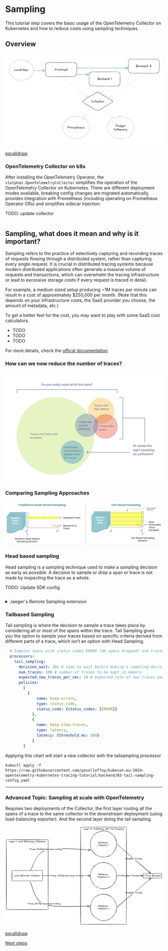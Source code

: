 # Sampling

This tutorial step covers the basic usage of the OpenTelemetry Collector on Kubernetes and how to reduce costs using sampling techniques.

## Overview

![tracing setup](images/tracing-setup.png)

[excalidraw](https://excalidraw.com/#json=15BrdSOMEkc9RA5cxeqwz,urTmfk01mbx7V-PpQI7KgA)

### OpenTelemetry Collector on k8s

After installing the OpenTelemetry Operator, the `v1alpha1.OpenTelemetryCollector` simplifies the operation of the OpenTelemetry Collector on Kubernetes. There are different deployment modes available, breaking config changes are migrated automatically, provides integration with Prometheus (including operating on Prometheus Operator CRs) and simplifies sidecar injection.

TODO: update collector
```yaml

```

## Sampling, what does it mean and why is it important?

Sampling refers to the practice of selectively capturing and recording traces of requests flowing through a distributed system, rather than capturing every single request. It is crucial in distributed tracing systems because modern distributed applications often generate a massive volume of requests and transactions, which can overwhelm the tracing infrastructure or lead to excessive storage costs if every request is
traced in detail.

For example, a medium sized setup producing ~1M traces per minute can result in a cost of approximately $250,000 per month. (Note that this depends on your infrastructure costs, the SaaS provider you choose, the amount of metadata, etc.)

To get a better feel for the cost, you may want to play with some SaaS cost calculators.

- TODO
- TODO
- TODO

For more details, check the [offical documentation](https://opentelemetry.io/docs/concepts/sampling/).

### How can we now reduce the number of traces?

![OpenTelemetry Sampling](images/sampling-venn.svg)

### Comparing Sampling Approaches

![OpenTelemetry Sampling](images/sampling-comparision.jpg)

### Head based sampling

Head sampling is a sampling technique used to make a sampling decision as early as possible. A decision to sample or drop a span or trace is not made by inspecting the trace as a whole.

TODO: Update SDK config
```yaml

```

<details>
  <summary>Jaeger's Remote Sampling extension</summary>
 
TODO:
https://github.com/open-telemetry/opentelemetry-collector-contrib/blob/main/extension/jaegerremotesampling/README.md


https://opentelemetry.io/docs/languages/sdk-configuration/general/#otel_traces_sampler_arg
 
</details>

### Tailbased Sampling

Tail sampling is where the decision to sample a trace takes place by considering all or most of the spans within the trace. Tail Sampling gives you the option to sample your traces based on specific criteria derived from different parts of a trace, which isn’t an option with Head Sampling.

```yaml
  # Samples spans with status codes ERROR (OK spans dropped) and traces which have a duration longer than 500ms.
  processors: 
    tail_sampling:
      decision_wait: 10s # time to wait before making a sampling decision is made
      num_traces: 100 # number of traces to be kept in memory
      expected_new_traces_per_sec: 10 # expected rate of new traces per second
      policies:
        [          
          {
              name: keep-errors,
              type: status_code,
              status_code: {status_codes: [ERROR]}
            },
            {
              name: keep-slow-traces,
              type: latency,
              latency: {threshold_ms: 500}
            }
        ]
```

Applying this chart will start a new collector with the tailsampling processor

```shell
kubectl apply -f https://raw.githubusercontent.com/pavolloffay/kubecon-eu-2024-opentelemetry-kubernetes-tracing-tutorial/backend/03-tail-sampling-config.yaml
```

-----
### Advanced Topic: Sampling at scale with OpenTelemetry

Requires two deployments of the Collector, the first layer routing all the spans of a trace to the same collector in the downstream deployment (using load-balancing exporter). And the second layer doing the tail sampling.

![OpenTelemetry Sampling](images/scaling-otel-collector.jpg)

[excalidraw](https://excalidraw.com/#room=6a15d65ba4615c535a40,xcZD6DG977owHRoxpYY4Ag)

[Next steps](./06-RED-metrics.md)
